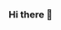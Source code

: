 ### Hi there 👋

<!--
**Kristina-web/Kristina-web** is a ✨ _special_ ✨ repository because its `README.md` (this file) appears on your GitHub profile.

<h1 align="center">Hi there, I'm Kristina
<img src="https://github.com/blackcater/blackcater/raw/main/images/Hi.gif" height="32"/></h1>
<h3 align="center">Junior Data Analyst🇺</h3>

[![Top Langs](https://github-readme-stats.vercel.app/api/top-langs/?username=Kristina-web)](https://github.com/Kristina-web/github-readme-stats)

